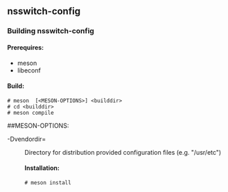 ## nsswitch-config

### Building nsswitch-config

#### Prerequires:
* meson
* libeconf

#### Build:
```
# meson  [<MESON-OPTIONS>] <builddir>
# cd <builddir>
# meson compile
```

##MESON-OPTIONS:

-Dvendordir=<DIR>	Directory for distribution provided configuration files
			(e.g. "/usr/etc")
			
#### Installation:
```
# meson install
```

